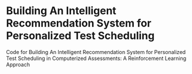 # Building An Intelligent Recommendation System for Personalized Test Scheduling
Code for Building An Intelligent Recommendation System for Personalized Test Scheduling in Computerized Assessments: A Reinforcement Learning Approach
